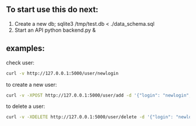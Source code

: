 ## To start use this do next:
1. Create a new db;
    sqlite3 /tmp/test.db < ./data_schema.sql
2. Start an API
    python backend.py &


## examples:
check user:
```bash
curl -v http://127.0.0.1:5000/user/newlogin
```
to create a new user:
```bash
curl -v -XPOST http://127.0.0.1:5000/user/add -d '{"login": "newlogin", "name": "his name", "last_name": "his_surname"}' -H 'Content-type:application/json'
```

to delete a user:
```bash
curl -v -XDELETE http://127.0.0.1:5000/user/delete -d '{"login": "newlogin"} -H 'Content-type:application/json'
```
